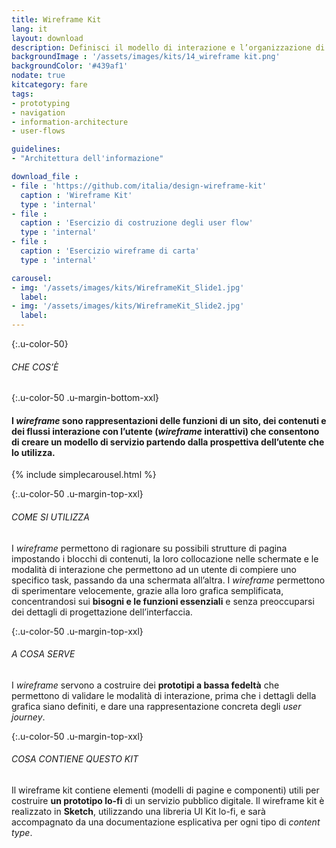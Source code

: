 ```yaml
---
title: Wireframe Kit
lang: it
layout: download
description: Definisci il modello di interazione e l’organizzazione di informazioni e contenuti nelle schermate
backgroundImage : '/assets/images/kits/14_wireframe kit.png'
backgroundColor: '#439af1'
nodate: true
kitcategory: fare
tags:
- prototyping
- navigation
- information-architecture
- user-flows

guidelines:
- "Architettura dell'informazione"

download_file :
- file : 'https://github.com/italia/design-wireframe-kit'
  caption : 'Wireframe Kit'
  type : 'internal'
- file :
  caption : 'Esercizio di costruzione degli user flow'
  type : 'internal'
- file :
  caption : 'Esercizio wireframe di carta'
  type : 'internal'

carousel:
- img: '/assets/images/kits/WireframeKit_Slide1.jpg'
  label:
- img: '/assets/images/kits/WireframeKit_Slide2.jpg'
  label:
---
```


{:.u-color-50}
###### CHE COS’È

{:.u-color-50 .u-margin-bottom-xxl}
#### I *wireframe* sono rappresentazioni delle funzioni di un sito, dei contenuti e dei flussi interazione con l’utente (*wireframe* interattivi) che consentono di creare un **modello di servizio** partendo dalla prospettiva dell’utente che lo utilizza.
{% include simplecarousel.html  %}

{:.u-color-50 .u-margin-top-xxl}
###### COME SI UTILIZZA
I *wireframe* permettono di ragionare su possibili strutture di pagina impostando i blocchi di contenuti, la loro collocazione nelle schermate e le modalità di interazione che permettono ad un utente di compiere uno specifico task, passando da una schermata all’altra. I *wireframe* permettono di sperimentare velocemente, grazie alla loro grafica semplificata, concentrandosi sui **bisogni e le funzioni essenziali** e senza preoccuparsi dei dettagli di progettazione dell’interfaccia.


{:.u-color-50 .u-margin-top-xxl}
###### A COSA SERVE
I *wireframe* servono a costruire dei **prototipi a bassa fedeltà** che permettono di validare le modalità di interazione, prima che i dettagli della grafica siano definiti, e dare una rappresentazione concreta degli *user journey*.

{:.u-color-50 .u-margin-top-xxl}
###### COSA CONTIENE QUESTO KIT
Il wireframe kit contiene elementi (modelli di pagine e componenti) utili per costruire **un prototipo lo-fi** di un servizio pubblico digitale. Il wireframe kit è realizzato in **Sketch**, utilizzando una libreria UI Kit lo-fi, e sarà accompagnato da una documentazione esplicativa per ogni tipo di *content type*.
